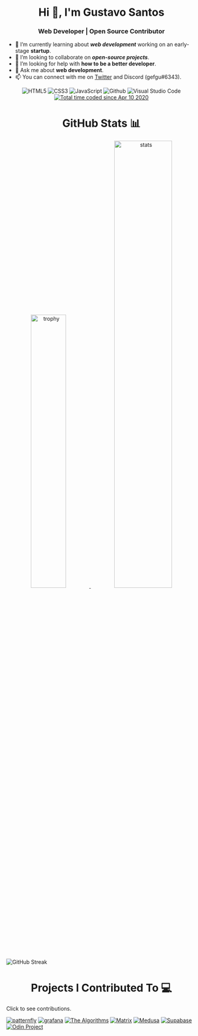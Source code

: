  <h1 align="center">Hi 👋, I'm Gustavo Santos</h1>
 <h3 align="center">Web Developer | Open Source Contributor </h3>
 



- 🌱 I’m currently learning about **_web development_** working on an early-stage **startup**.
- 👯 I’m looking to collaborate on **_open-source projects_**.
- 🤔 I’m looking for help with **how to be a better developer**.
- 💬 Ask me about **web development**.
- 📫 You can connect with me on [Twitter](https://twitter.com/codewithgustavo) and Discord (gefgu#6343).

<p align="center">
   <img alt="HTML5" src="https://img.shields.io/badge/html5-%23fca9ae.svg?style=for-the-badge&logo=html5&logoColor=140200"/>
   <img alt="CSS3" src="https://img.shields.io/badge/css3-%23ffd2ce.svg?style=for-the-badge&logo=css3&logoColor=140200"/>
   <img alt="JavaScript" src="https://img.shields.io/badge/javascript-%23e4626b.svg?style=for-the-badge&logo=javascript&logoColor=%23F7DF1E"/>
   <img alt="Github" src="https://img.shields.io/badge/github-%23e4626b.svg?style=for-the-badge&logo=github&logoColor=140200"/>
   <img alt="Visual Studio Code" src="https://img.shields.io/badge/Visual Studio Code-f2ca61.svg?style=for-the-badge&logo=visual-studio-code&logoColor=140200"/>
 <a href="https://wakatime.com/@7c6c344e-602b-411d-b3e5-d76f87ecb2f4"><img src="https://wakatime.com/badge/user/7c6c344e-602b-411d-b3e5-d76f87ecb2f4.svg" alt="Total time coded since Apr 10 2020" /></a>
</p>

<h1 align="center">GitHub Stats 📊</h1>

<div align="center">
    <a href="https://github.com/ryo-ma/github-profile-trophy">
        <img width="43%" alt="trophy" src="https://github-profile-trophy.vercel.app/?username=gefgu&theme=discord&row=2&column=4"/>
    </a>
    <a href="https://github.com/anuraghazra/github-readme-stats">
        <img width="55%" alt="stats" src="https://github-readme-stats.vercel.app/api?username=gefgu&show_icons=true&count_private=true&include_all_commits=true&theme=algolia"/>
    </a>
 
</div>

![GitHub Streak](https://streak-stats.demolab.com?user=gefgu&theme=dark&hide_border=true)

<h1 align="center">Projects I Contributed To 💻</h1>
<p>Click to see contributions.</p>


  <a align="center" href="https://github.com/patternfly/patternfly-react/pulls?q=is%3Apr+author%3Agefgu+is%3Aclosed">![patternfly](https://user-images.githubusercontent.com/53129852/214557679-718c05ed-1c94-4622-ae5e-f1a14ff14e65.png)</a>
  <a align="center" href="https://github.com/grafana/grafana/pulls?q=is%3Apr+is%3Aclosed+author%3Agefgu">![grafana](https://user-images.githubusercontent.com/53129852/214550859-7d52c04b-0a37-4871-a609-03dc13f2dd80.png)</a>
  <a align="center" href="https://github.com/TheAlgorithms/TypeScript/pulls?q=is%3Apr+is%3Aclosed+author%3Agefgu">![The Algorithms](https://user-images.githubusercontent.com/53129852/214551466-6c5328fe-f09e-40f7-a8fa-76a12ae2f4a4.png)</a>
  <a align="center" href="https://github.com/matrix-org/matrix-react-sdk/pulls?q=is%3Apr+author%3Agefgu+is%3Aclosed+review%3Aapproved">![Matrix](https://user-images.githubusercontent.com/53129852/214552407-506d0fff-5796-4cdc-99e2-563b93b70c58.png)</a>
  <a align="center" href="https://github.com/medusajs/medusa/pulls?q=is%3Apr+author%3Agefgu+review%3Aapproved+is%3Aclosed">![Medusa](https://user-images.githubusercontent.com/53129852/214554442-c5e55f4e-4d7f-45d0-b7bd-56b64a2afb1a.png)</a>
  <a align="center" href="https://github.com/supabase/supabase/issues?q=author%3Agefgu+is%3Aclosed">![Supabase](https://user-images.githubusercontent.com/53129852/214555337-c1e06464-7cb6-4c97-8ba8-4d02bca15f91.png)</a>
  <a align="center" href="https://github.com/TheOdinProject/curriculum/pulls?q=author%3A%40me+">![Odin Project](https://user-images.githubusercontent.com/53129852/214555689-28111633-2d59-42e0-bb70-f15962b9720d.png)</a>







<!--
**gefgu/gefgu** is a ✨ _special_ ✨ repository because its `README.md` (this file) appears on your GitHub profile.

Here are some ideas to get you started:

- 🔭 I’m currently working on ...
- 👯 I’m looking to collaborate on ...
- 🤔 I’m looking for help with ...
- 💬 Ask me about ...
- 📫 How to reach me: ...
- 😄 Pronouns: ...
- ⚡ Fun fact: ...
-->
